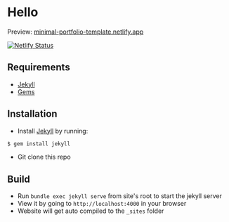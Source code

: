 # Hello

Preview: [minimal-portfolio-template.netlify.app](https://minimal-portfolio-template.netlify.app/)

[![Netlify Status](https://api.netlify.com/api/v1/badges/d529299a-9167-4542-8f97-3d7865414510/deploy-status)](https://app.netlify.com/sites/namzo/deploys)

## Requirements
- [Jekyll](https://jekyllrb.com/)
- [Gems](http://rubygems.org/)

## Installation
- Install [Jekyll](https://jekyllrb.com/) by running:
```bash
$ gem install jekyll
```
- Git clone this repo

## Build
- Run `bundle exec jekyll serve` from site's root to start the jekyll server
- View it by going to `http://localhost:4000` in your browser
- Website will get auto compiled to the `_sites` folder
